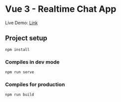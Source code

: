 # Vue 3 - Realtime Chat App

Live Demo: [Link](https://heychat-1798e.web.app)

## Project setup

```
npm install
```

### Compiles in dev mode

```
npm run serve
```

### Compiles for production

```
npm run build
```
